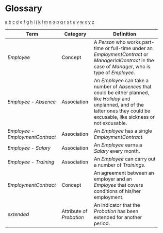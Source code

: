 # Glossary

[a](../glossary.md) [b](b.md) [c](c.md) [d](d.md) e [f](f.md) [g](g.md) [h](h.md) [i](i.md) [j](j.md) [k](k.md) [l](l.md) [m](m.md) [n](n.md) [o](o.md) [p](p.md) [q](q.md) [r](r.md) [s](s.md) [t](t.md) [u](u.md) [v](v.md) [w](w.md) [x](x.md) [y](y.md) [z](z.md)

| Term                              | Category                 | Definition                                                                                                                                                                                |
| --------------------------------- | ------------------------ | ----------------------------------------------------------------------------------------------------------------------------------------------------------------------------------------- |
| _Employee_                        | Concept                  | A _Person_ who works part-time or full-time under an _EmploymentContract_ or _ManagerialContract_ in the case of _Manager_, who is type of _Employee_.                                    |
| _Employee_ - _Absence_            | Association              | An _Employee_ can take a number of _Absences_ that could be either planned, like _Holiday_ and unplanned, and of the latter ones they could be excusable, like sickness or not excusable. |
| _Employee_ - _EmploymentContract_ | Association              | An _Employee_ has a single _EmploymentContract_.                                                                                                                                          |
| _Employee_ - _Salary_             | Association              | An _Employee_ earns a _Salary_ every month.                                                                                                                                               |
| _Employee_ - _Training_           | Association              | An _Employee_ can carry out a number of _Trainings_.                                                                                                                                      |
| _EmploymentContract_              | Concept                  | An agreement between an employer and an _Employee_ that covers conditions of his/her employment.                                                                                          |
| _extended_                        | Attribute of _Probation_ | An indicator that the _Probation_ has been extended for another period.                                                                                                                   |
